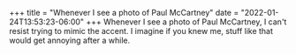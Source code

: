 +++
title = "Whenever I see a photo of Paul McCartney"
date = "2022-01-24T13:53:23-06:00"
+++
Whenever I see a photo of Paul McCartney, I can't resist trying to mimic the accent. I imagine if you knew me, stuff like that would get annoying after a while.
